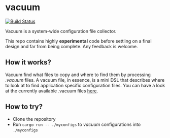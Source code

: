 # vacuum

[![Build Status](https://travis-ci.org/idursun/vacuum.svg?branch=master)](https://travis-ci.org/idursun/vacuum)

Vacuum is a system-wide configuration file collector.

This repo contains highly **experimental** code before settling on a final design and far from being complete. Any feedback is welcome.

## How it works?

Vacuum find what files to copy and where to find them by processing _.vacuum_ files. A vacuum file, in essence, is a mini DSL that describes where to look at to find application specific configuration files. You can have a look at the currently available .vacuum files [here](
https://github.com/idursun/vacuum/tree/master/apps).

## How to try?

- Clone the repository
- Run `cargo run -- ./myconfigs` to _vacuum_ configurations into `./myconfigs`
